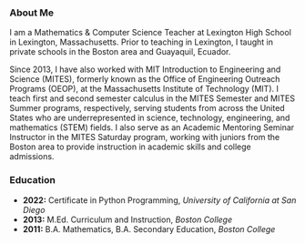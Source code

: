 ### About Me
I am a Mathematics & Computer Science Teacher at Lexington High School in Lexington, Massachusetts. Prior to teaching in Lexington, I taught in private schools in the Boston area and Guayaquil, Ecuador. 

Since 2013, I have also worked with MIT Introduction to Engineering and Science (MITES), formerly known as the Office of Engineering Outreach Programs (OEOP), at the Massachusetts Institute of Technology (MIT). I teach first and second semester calculus in the MITES Semester and MITES Summer programs,  respectively, serving students from across the United States who are underrepresented in science, technology, engineering, and mathematics (STEM) fields. I also serve as an Academic Mentoring Seminar Instructor in the MITES Saturday program, working with juniors from the Boston area to provide instruction in academic skills and college admissions.

### Education 
- **2022:** Certificate in Python Programming, *University of California at San Diego*
- **2013:** M.Ed. Curriculum and Instruction, *Boston College*
- **2011:** B.A. Mathematics, B.A. Secondary Education, *Boston College*

<!--
**cpbrunner/cpbrunner** is a ✨ _special_ ✨ repository because its `README.md` (this file) appears on your GitHub profile.

Here are some ideas to get you started:

- 🔭 I’m currently working on ...
- 🌱 I’m currently learning ...
- 👯 I’m looking to collaborate on ...
- 🤔 I’m looking for help with ...
- 💬 Ask me about ...
- 📫 How to reach me: ...
- 😄 Pronouns: ...
- ⚡ Fun fact: ...
-->
